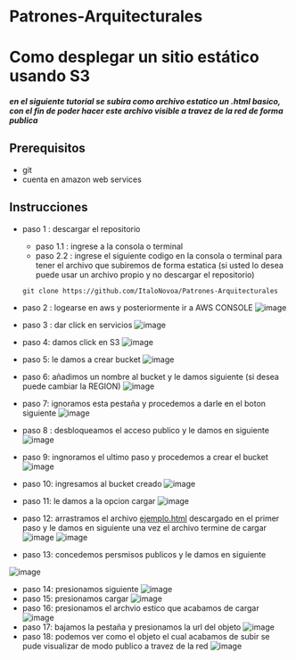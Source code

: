 # Patrones-Arquitecturales

# Como desplegar un sitio estático usando S3
##### en el siguiente tutorial se subira como archivo estatico un .html basico, con el fin de poder hacer este archivo visible a travez de la red de forma publica

## Prerequisitos 
- git
- cuenta en amazon web services
## Instrucciones
- paso 1 : descargar el repositorio
  - paso 1.1 : ingrese a la consola o terminal
  - paso 2.2 : ingrese el siguiente codigo en la consola o terminal para tener el archivo que subiremos de forma estatica (si usted lo desea puede usar un archivo propio y no descargar el repositorio)
  ~~~~
  git clone https://github.com/ItaloNovoa/Patrones-Arquitecturales
  ~~~~
- paso 2 : logearse en aws y posteriormente ir a AWS CONSOLE
![image](https://user-images.githubusercontent.com/42522754/65840388-138aee80-e2de-11e9-8281-5c24e623b48c.png)
- paso 3 : dar click en servicios
![image](https://user-images.githubusercontent.com/42522754/65840398-492fd780-e2de-11e9-827e-f76e28188c45.png)
- paso 4: damos click en S3
![image](https://user-images.githubusercontent.com/42522754/65840510-bb54ec00-e2df-11e9-9b9d-ac913e5c649d.png)
- paso 5: le damos a crear bucket
![image](https://user-images.githubusercontent.com/42522754/65840534-fb1bd380-e2df-11e9-9c8c-f17c2072373a.png)
- paso 6: añadimos un nombre al bucket y le damos siguiente (si desea puede cambiar la REGION)
![image](https://user-images.githubusercontent.com/42522754/65840571-5d74d400-e2e0-11e9-8a19-d2ed5f6e0128.png)
- paso 7: ignoramos esta pestaña y procedemos a darle en el boton siguiente
![image](https://user-images.githubusercontent.com/42522754/65840624-d542fe80-e2e0-11e9-9789-de00fa8b8ae8.png)
- paso 8 : desbloqueamos el acceso publico y le damos en siguiente
![image](https://user-images.githubusercontent.com/42522754/65840641-0e7b6e80-e2e1-11e9-87cb-2a57bb19f2a4.png)
- paso 9: ingnoramos el ultimo paso y procedemos a crear el bucket
![image](https://user-images.githubusercontent.com/42522754/65840676-716d0580-e2e1-11e9-8700-e83a5e9d8043.png)
- paso 10: ingresamos al bucket creado
![image](https://user-images.githubusercontent.com/42522754/65840710-d6286000-e2e1-11e9-8c1c-cfda25f9178b.png)
- paso 11: le damos a la opcion cargar
![image](https://user-images.githubusercontent.com/42522754/65840751-4a630380-e2e2-11e9-9483-7b211834107e.png)
- paso 12: arrastramos el archivo [ejemplo.html](https://github.com/ItaloNovoa/Patrones-Arquitecturales/blob/master/ejemplo.html) descargado en el primer paso y le damos en siguiente una vez el archivo termine de cargar
![image](https://user-images.githubusercontent.com/42522754/65840859-4e435580-e2e3-11e9-944e-b446bed4ae6e.png)
![image](https://user-images.githubusercontent.com/42522754/65840852-2a800f80-e2e3-11e9-8ee9-dc0578dcf16e.png)

- paso 13: concedemos persmisos publicos y le damos en siguiente

![image](https://user-images.githubusercontent.com/42522754/65840896-beea7200-e2e3-11e9-984e-7dda0d0862d1.png)

- paso 14: presionamos siguiente
![image](https://user-images.githubusercontent.com/42522754/65840911-ee997a00-e2e3-11e9-8898-852c01655a4d.png)
- paso 15: presionamos cargar
![image](https://user-images.githubusercontent.com/42522754/65840935-14268380-e2e4-11e9-98c2-527a484dbe05.png)
- paso 16: presionamos el archvio estico que acabamos de cargar
![image](https://user-images.githubusercontent.com/42522754/65840960-55b72e80-e2e4-11e9-8252-aae04754cb47.png)
- paso 17: bajamos la pestaña y presionamos la url del objeto 
![image](https://user-images.githubusercontent.com/42522754/65840995-9adb6080-e2e4-11e9-8675-c412cdab5b93.png)
- paso 18: podemos ver como el objeto el cual acabamos de subir se pude visualizar de modo publico a travez de la red
![image](https://user-images.githubusercontent.com/42522754/65841033-e7bf3700-e2e4-11e9-84b2-89f998f31e11.png)


